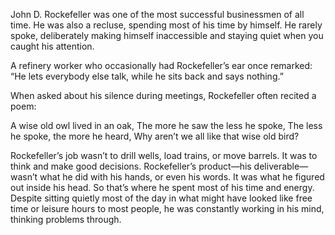 John D. Rockefeller was one of the most successful businessmen of all time. He was also a recluse, spending most of his time by himself. He rarely spoke, deliberately making himself inaccessible and staying quiet when you caught his attention.

A refinery worker who occasionally had Rockefeller’s ear once remarked: “He lets everybody else talk, while he sits back and says nothing.”

When asked about his silence during meetings, Rockefeller often recited a poem:

A wise old owl lived in an oak,
The more he saw the less he spoke,
The less he spoke, the more he heard,
Why aren’t we all like that wise old bird?

Rockefeller’s job wasn’t to drill wells, load trains, or move barrels. It was to think and make good decisions. Rockefeller’s product—his deliverable—wasn’t what he did with his hands, or even his words. It was what he figured out inside his head. So that’s where he spent most of his time and energy. Despite sitting quietly most of the day in what might have looked like free time or leisure hours to most people, he was constantly working in his mind, thinking problems through.